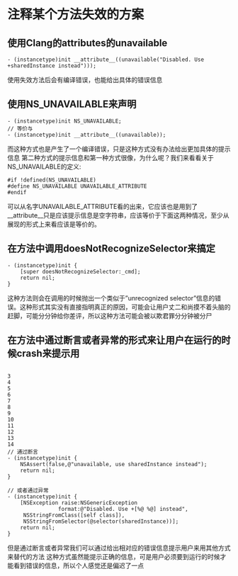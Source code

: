 # 注释某个方法失效的方案

## 使用Clang的attributes的unavailable

```
- (instancetype)init __attribute__((unavailable("Disabled. Use +sharedInstance instead")));
```
使用失效方法后会有编译错误，也能给出具体的错误信息
## 使用NS_UNAVAILABLE来声明

```
- (instancetype)init NS_UNAVAILABLE;
// 等价与
- (instancetype)init __attribute__((unavailable));
```
而这种方式也是产生了一个编译错误，只是这种方式没有办法给出更加具体的提示信息
第二种方式的提示信息和第一种方式很像，为什么呢？我们来看看关于NS_UNAVAILABLE的定义:

```
#if !defined(NS_UNAVAILABLE)
#define NS_UNAVAILABLE UNAVAILABLE_ATTRIBUTE
#endif
```
可以从名字UNAVAILABLE_ATTRIBUTE看的出来，它应该也是用到了__attribute__只是应该提示信息是空字符串，应该等价于下面这两种情况，至少从展现的形式上来看应该是等价的。

## 在方法中调用doesNotRecognizeSelector来搞定

```
- (instancetype)init {
    [super doesNotRecognizeSelector:_cmd];
    return nil;
}
```
这种方法则会在调用的时候抛出一个类似于”unrecognized selector”信息的错误。这种形式其实没有直接指明真正的原因，可能会让用户丈二和尚摸不着头脑的赶脚，可能分分钟给你差评，所以这种方法可能会被以欺君罪分分钟被分尸

## 在方法中通过断言或者异常的形式来让用户在运行的时候crash来提示用

```

3
4
5
6
7
8
9
10
11
12
13
14
// 通过断言
- (instancetype)init {
    NSAssert(false,@"unavailable, use sharedInstance instead");
    return nil;
}
 
// 或者通过异常
- (instancetype)init {
    [NSException raise:NSGenericException
                format:@"Disabled. Use +[%@ %@] instead",
     NSStringFromClass([self class]),
     NSStringFromSelector(@selector(sharedInstance))];
    return nil;
}
```
但是通过断言或者异常我们可以通过给出相对应的错误信息提示用户来用其他方式来替代的方法
这种方式虽然能提示正确的信息，可是用户必须要到运行的时候才能看到错误的信息，所以个人感觉还是偏迟了一点

